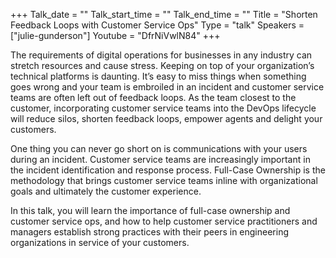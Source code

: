 +++
Talk_date = ""
Talk_start_time = ""
Talk_end_time = ""
Title = "Shorten Feedback Loops with Customer Service Ops"
Type = "talk"
Speakers = ["julie-gunderson"]
Youtube = "DfrNiVwlN84"
+++

The requirements of digital operations for businesses in any industry can stretch resources and cause stress. Keeping on top of your organization’s technical platforms is daunting. It’s easy to miss things when something goes wrong and your team is embroiled in an incident and customer service teams are often left out of feedback loops. As the team closest to the customer, incorporating customer service teams into the DevOps lifecycle will reduce silos, shorten feedback loops, empower agents and delight your customers. 

One thing you can never go short on is communications with your users during an incident. Customer service teams are increasingly important in the incident identification and response process. Full-Case Ownership is the methodology that brings customer service teams inline with organizational goals and ultimately the customer experience. 
 
In this talk, you will learn the importance of full-case ownership and customer service ops, and how to help customer service practitioners and managers establish strong practices with their peers in engineering organizations in service of your customers.

